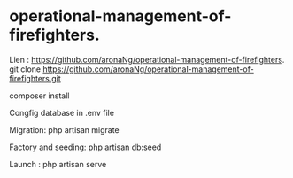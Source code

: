 # operational-management-of-firefighters.

Lien : https://github.com/aronaNg/operational-management-of-firefighters.
git clone https://github.com/aronaNg/operational-management-of-firefighters.git

composer install

Congfig database in .env file

Migration: php artisan migrate

Factory and seeding: php artisan db:seed

Launch : php artisan serve

